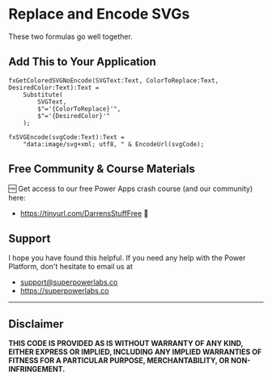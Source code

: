 
# Replace and Encode SVGs

These two formulas go well together.

## Add This to Your Application

```PowerFx
fxGetColoredSVGNoEncode(SVGText:Text, ColorToReplace:Text, DesiredColor:Text):Text =  
    Substitute(
        SVGText, 
        $"='{ColorToReplace}'", 
        $"='{DesiredColor}'"
    );

fxSVGEncode(svgCode:Text):Text = 
    "data:image/svg+xml; utf8, " & EncodeUrl(svgCode);
```

## Free Community & Course Materials 

🆓 Get access to our free Power Apps crash course (and our community) here: 
- https://tinyurl.com/DarrensStuffFree 🔗

## Support

I hope you have found this helpful. If you need any help with the Power Platform, don't hesitate to email us at 
* [support@superpowerlabs.co](support@superpowerlabs.co)
* https://superpowerlabs.co 

---

## Disclaimer

**THIS CODE IS PROVIDED AS IS WITHOUT WARRANTY OF ANY KIND, EITHER EXPRESS OR IMPLIED, INCLUDING ANY IMPLIED WARRANTIES OF FITNESS FOR A PARTICULAR PURPOSE, MERCHANTABILITY, OR NON-INFRINGEMENT.**





